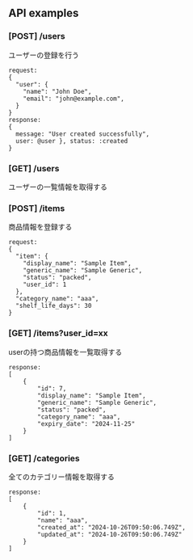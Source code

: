 ## API examples
### [POST] /users
ユーザーの登録を行う
```
request:
{
  "user": {
    "name": "John Doe",
    "email": "john@example.com",
  }
}
response:
{
  message: "User created successfully",
  user: @user }, status: :created
}
```

### [GET] /users
ユーザーの一覧情報を取得する

### [POST] /items
商品情報を登録する
```
request:
{
  "item": {
    "display_name": "Sample Item",
    "generic_name": "Sample Generic",
    "status": "packed",
    "user_id": 1
  },
  "category_name": "aaa",
  "shelf_life_days": 30
}
```

### [GET] /items?user_id=xx
userの持つ商品情報を一覧取得する
```
response:
[
    {
        "id": 7,
        "display_name": "Sample Item",
        "generic_name": "Sample Generic",
        "status": "packed",
        "category_name": "aaa",
        "expiry_date": "2024-11-25"
    }
]
```

### [GET] /categories
全てのカテゴリー情報を取得する
```
response:
[
    {
        "id": 1,
        "name": "aaa",
        "created_at": "2024-10-26T09:50:06.749Z",
        "updated_at": "2024-10-26T09:50:06.749Z"
    }
]
```
